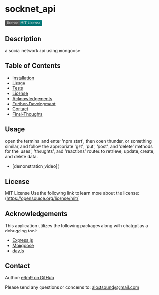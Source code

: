 # socknet_api
<svg xmlns="http://www.w3.org/2000/svg" xmlns:xlink="http://www.w3.org/1999/xlink" width="122" height="20" role="img" aria-label="license: MIT License"><title>license: MIT License</title><linearGradient id="s" x2="0" y2="100%"><stop offset="0" stop-color="#bbb" stop-opacity=".1"/><stop offset="1" stop-opacity=".1"/></linearGradient><clipPath id="r"><rect width="122" height="20" rx="3" fill="#fff"/></clipPath><g clip-path="url(#r)"><rect width="47" height="20" fill="#555"/><rect x="47" width="75" height="20" fill="#008080"/><rect width="122" height="20" fill="url(#s)"/></g><g fill="#fff" text-anchor="middle" font-family="Verdana,Geneva,DejaVu Sans,sans-serif" text-rendering="geometricPrecision" font-size="110"><text aria-hidden="true" x="245" y="150" fill="#010101" fill-opacity=".3" transform="scale(.1)" textLength="370">license</text><text x="245" y="140" transform="scale(.1)" fill="#fff" textLength="370">license</text><text aria-hidden="true" x="835" y="150" fill="#010101" fill-opacity=".3" transform="scale(.1)" textLength="650">MIT License</text><text x="835" y="140" transform="scale(.1)" fill="#fff" textLength="650">MIT License</text></g></svg>

## Description
a social network api using mongoose

## Table of Contents
- [Installation](#installation)
- [Usage](#usage)
- [Tests](#tests)
- [License](#license)
- [Acknowledgements](#acknowledgements)
- [Further-Development](#further-development)
- [Contact](#contact)
- [Final-Thoughts](#final-thoughts)

## Usage
open the terminal and enter 'npm start', then open thunder, or something similar, and follow the appropriate 'get', 'put', 'post', and 'delete' methods for the 'uses', 'thoughts', and 'reactions' routes to retrieve, update, create, and delete data.

- [demonstration_video](

## License
MIT License
Use the following link to learn more about the license: (https://opensource.org/license/mit/)

## Acknowledgements
This application utilizes the following packages along with chatgpt as a debugging tool:

- [Express.js](https://www.npmjs.com/package/express)
- [Mongoose](https://www.npmjs.com/package/mongoose)
- [dayJs](https://www.npmjs.com/package/dayjs)

## Contact
Author:
  [e6m9 on GitHub](https://github.com/e6m9)

Please send any questions or concerns to:
  alostsound@gmail.com